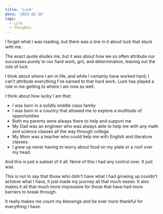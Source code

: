 ```yaml
---
title: 'Luck'
date: '2023-02-16'
tags:
  - Life
  - Thoughts
---
```


I forget what I was reading, but there was a line in it about luck that stuck with me.
<!-- excerpt -->

The exact quote eludes me, but it was about how we so often attribute our successes purely to our hard work, grit, and determination, leaving out the role of luck.

I think about where I am in life, and while I certainly have worked hard, I can't attribute everything I've earned to that hard work. Luck has played a role in me getting to where I am now as well.

I think about how lucky I am that:

- I was born in a solidly middle class family
- I was born in a country that allowed me to explore a multitude of opportunities
- Both my parents were always there to help and support me
- My Dad was an engineer who was always able to help me with any math and science classes all the way through college.
- My Mom was a teacher who could help me with English and literature classes.
- I grew up never having to worry about food on my plate or a roof over my head.

And this is just a subset of it all. None of this I had any control over. It just was.

This is not to say that those who didn't have what I had growing up couldn't achieve what I have, it just made my journey all that much easier. It also makes it all that much more impressive for those that have had more barriers to break through.

It really makes me count my blessings and be ever more thankful for everything I have.